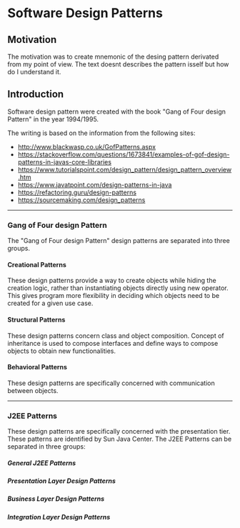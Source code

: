 # Software Design Patterns

## Motivation
The motivation was to create mnemonic of the desing pattern derivated from my point of view. The text doesnt describes the pattern isself but how do I understand it.

## Introduction
Software design pattern were created with the book "Gang of Four design Pattern" in the year 1994/1995.

The writing is based on the information from the following sites:
* http://www.blackwasp.co.uk/GofPatterns.aspx
* https://stackoverflow.com/questions/1673841/examples-of-gof-design-patterns-in-javas-core-libraries
* https://www.tutorialspoint.com/design_pattern/design_pattern_overview.htm
* https://www.javatpoint.com/design-patterns-in-java
* https://refactoring.guru/design-patterns
* https://sourcemaking.com/design_patterns

---

### Gang of Four design Pattern

The "Gang of Four design Pattern" design patterns are separated into three groups.

####	Creational Patterns
These design patterns provide a way to create objects while hiding the creation logic, rather than instantiating objects directly using new operator. This gives program more flexibility in deciding which objects need to be created for a given use case.
####	Structural Patterns
These design patterns concern class and object composition. Concept of inheritance is used to compose interfaces and define ways to compose objects to obtain new functionalities.
####	Behavioral Patterns
These design patterns are specifically concerned with communication between objects.

---

### J2EE Patterns

These design patterns are specifically concerned with the presentation tier. These patterns are identified by Sun Java Center.
The J2EE Patterns can be separated in three groups:

##### General J2EE Patterns

##### Presentation Layer Design Patterns

##### Business Layer Design Patterns

##### Integration Layer Design Patterns

